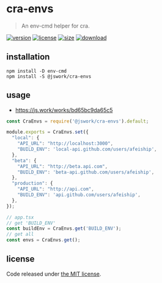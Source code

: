 # cra-envs
> An env-cmd helper for cra.

[![version][version-image]][version-url]
[![license][license-image]][license-url]
[![size][size-image]][size-url]
[![download][download-image]][download-url]

## installation
```shell
npm install -D env-cmd
npm install -S @jswork/cra-envs
```

## usage
- https://js.work/works/bd65bc9da65c5

```js
const CraEnvs = require('@jswork/cra-envs').default;

module.exports = CraEnvs.set({
  "local": {
    "API_URL": "http://localhost:3000",
    "BUILD_ENV": 'local-api.github.com/users/afeiship',
  },
  "beta": {
    "API_URL": "http://beta.api.com",
    "BUILD_ENV": 'beta-api.github.com/users/afeiship',
  },
  "production": {
    "API_URL": "http://api.com",
    "BUILD_ENV": 'api.github.com/users/afeiship',
  },
});

// app.tsx
// get 'BUILD_ENV'
const buildEnv = CraEnvs.get('BUILD_ENV');
// get all
const envs = CraEnvs.get();
```

## license
Code released under [the MIT license](https://github.com/afeiship/cra-envs/blob/master/LICENSE.txt).

[version-image]: https://img.shields.io/npm/v/@jswork/cra-envs
[version-url]: https://npmjs.org/package/@jswork/cra-envs

[license-image]: https://img.shields.io/npm/l/@jswork/cra-envs
[license-url]: https://github.com/afeiship/cra-envs/blob/master/LICENSE.txt

[size-image]: https://img.shields.io/bundlephobia/minzip/@jswork/cra-envs
[size-url]: https://github.com/afeiship/cra-envs/blob/master/dist/cra-envs.min.js

[download-image]: https://img.shields.io/npm/dm/@jswork/cra-envs
[download-url]: https://www.npmjs.com/package/@jswork/cra-envs
